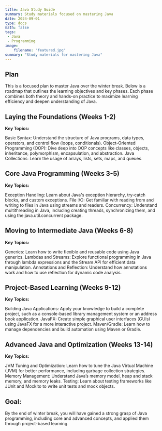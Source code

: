 ```yaml
---
title: Java Study Guide
summary: Study materials focused on mastering Java
date: 2024-09-01
type: docs
math: false
tags:
 - Java
 - Programming
image:
    filename: "featured.jpg"
summary: "Study materials for mastering Java"
---
```


## Plan

This is a focused plan to master Java over the winter break. Below is a roadmap that outlines the learning objectives and key phases. Each phase combines both theory and hands-on practice to maximize learning efficiency and deepen understanding of Java.

## Laying the Foundations (Weeks 1-2) ##

**Key Topics:**

Basic Syntax: Understand the structure of Java programs, data types, operators, and control flow (loops, conditionals).
Object-Oriented Programming (OOP): Dive deep into OOP concepts like classes, objects, inheritance, polymorphism, encapsulation, and abstraction.
Java Collections: Learn the usage of arrays, lists, sets, maps, and queues.

## Core Java Programming (Weeks 3-5)

**Key Topics:**

Exception Handling: Learn about Java's exception hierarchy, try-catch blocks, and custom exceptions.
File I/O: Get familiar with reading from and writing to files in Java using streams and readers.
Concurrency: Understand multithreading in Java, including creating threads, synchronizing them, and using the java.util.concurrent package.
## Moving to Intermediate Java (Weeks 6-8)

**Key Topics:**

Generics: Learn how to write flexible and reusable code using Java generics.
Lambdas and Streams: Explore functional programming in Java through lambda expressions and the Stream API for efficient data manipulation.
Annotations and Reflection: Understand how annotations work and how to use reflection for dynamic code analysis.
## Project-Based Learning (Weeks 9-12)

**Key Topics:**

Building Java Applications: Apply your knowledge to build a complete project, such as a console-based library management system or an address book application.
JavaFX: Create simple graphical user interfaces (GUIs) using JavaFX for a more interactive project.
Maven/Gradle: Learn how to manage dependencies and build automation using Maven or Gradle.

## Advanced Java and Optimization (Weeks 13-14)

**Key Topics:**

JVM Tuning and Optimization: Learn how to tune the Java Virtual Machine (JVM) for better performance, including garbage collection strategies.
Memory Management: Understand Java’s memory model, heap and stack memory, and memory leaks.
Testing: Learn about testing frameworks like JUnit and Mockito to write unit tests and mock objects.

## Goal:
By the end of winter break, you will have gained a strong grasp of Java programming, including core and advanced concepts, and applied them through project-based learning.